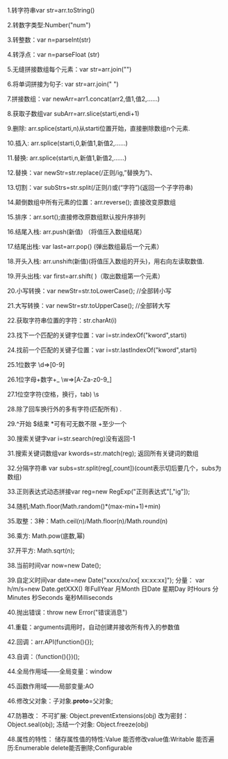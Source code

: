 1.转字符串var str=arr.toString()

2.转数字类型:Number("num")

3.转整数：var n=parseInt(str)

4.转浮点：var n=parseFloat (str)

5.无缝拼接数组每个元素：var str=arr.join("")

6.将单词拼接为句子: var str=arr.join(" ")

7.拼接数组：var newArr=arr1.concat(arr2,值1,值2,......)

8.获取子数组var subArr=arr.slice(starti,endi+1)

9.删除: arr.splice(starti,n)从starti位置开始，直接删除数组n个元素.

10.插入: arr.splice(starti,0,新值1,新值2,......)

11.替换: arr.splice(starti,n,新值1,新值2,......)

12.替换：var newStr=str.replace(/正则/ig,”替换为”)、

13.切割：var subStrs=str.split(/正则/)或(“字符”)(返回一个子字符串)

14.颠倒数组中所有元素的位置：arr.reverse(); 直接改变原数组

15.排序：arr.sort();直接修改原数组默认按升序排列

16.结尾入栈: arr.push(新值) （将值压入数组结尾）

17.结尾出栈: var last=arr.pop() (弹出数组最后一个元素）

18.开头入栈: arr.unshift(新值)(将值压入数组的开头)，用右向左读取数值.

19.开头出栈: var first=arr.shift( )（取出数组第一个元素）

20.小写转换：var newStr=str.toLowerCase(); //全部转小写

21.大写转换：var newStr=str.toUpperCase(); //全部转大写

22.获取字符串位置的字符：str.charAt(i)

23.找下一个匹配的关键字位置：var i=str.indexOf("kword",starti)

24.找前一个匹配的关键子位置：var i=str.lastIndexOf("kword",starti)

25.1位数字                            \d=>[0-9]

26.1位字母+数字+_                      \w=>[A-Za-z0-9_]

27.1位空字符(空格，换行，tab)           \s   

28.除了回车换行外的多有字符(匹配所有)    .

29.^开始 $结束 *可有可无数不限 +至少一个

30.搜索关键字var i=str.search(reg)没有返回-1

31.搜索关键词数组var kwords=str.match(reg); 返回所有关键词的数组

32.分隔字符串 var subs=str.split(reg[,count])(count表示切后要几个，subs为数组)

33.正则表达式动态拼接var reg=new RegExp("正则表达式"[,"ig"]);

34.随机:Math.floor(Math.random()*(max-min+1)+min)

35.取整：3种：Math.ceil(n)/Math.floor(n)/Math.round(n)

36.乘方: Math.pow(底数,幂)

37.开平方: Math.sqrt(n);

38.当前时间var now=new Date();

39.自定义时间var date=new Date("xxxx/xx/xx[ xx:xx:xx]");
分量： var h/m/s=new Date.getXXX() 年FullYear 月Month 日Date 星期Day 时Hours 分Minutes 秒Seconds 毫秒Milliseconds

40.抛出错误：throw new Error("错误消息")

41.重载：arguments调用时，自动创建并接收所有传入的参数值

42.回调：arr.API(function(){});

43.自调：（function(){})();

44.全局作用域——全局变量：window

45.函数作用域——局部变量:AO

46.修改父对象：子对象.__proto__=父对象;

47.防篡改：
不可扩展: Object.preventExtensions(obj)
改为密封：Object.seal(obj);
冻结一个对象: Object.freeze(obj)    

48.属性的特性：
储存属性值的特性:Value
能否修改value值:Writable
能否遍历:Enumerable
delete能否删除;Configurable